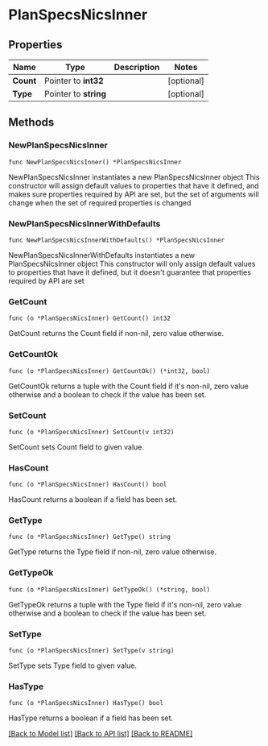 # PlanSpecsNicsInner

## Properties

Name | Type | Description | Notes
------------ | ------------- | ------------- | -------------
**Count** | Pointer to **int32** |  | [optional] 
**Type** | Pointer to **string** |  | [optional] 

## Methods

### NewPlanSpecsNicsInner

`func NewPlanSpecsNicsInner() *PlanSpecsNicsInner`

NewPlanSpecsNicsInner instantiates a new PlanSpecsNicsInner object
This constructor will assign default values to properties that have it defined,
and makes sure properties required by API are set, but the set of arguments
will change when the set of required properties is changed

### NewPlanSpecsNicsInnerWithDefaults

`func NewPlanSpecsNicsInnerWithDefaults() *PlanSpecsNicsInner`

NewPlanSpecsNicsInnerWithDefaults instantiates a new PlanSpecsNicsInner object
This constructor will only assign default values to properties that have it defined,
but it doesn't guarantee that properties required by API are set

### GetCount

`func (o *PlanSpecsNicsInner) GetCount() int32`

GetCount returns the Count field if non-nil, zero value otherwise.

### GetCountOk

`func (o *PlanSpecsNicsInner) GetCountOk() (*int32, bool)`

GetCountOk returns a tuple with the Count field if it's non-nil, zero value otherwise
and a boolean to check if the value has been set.

### SetCount

`func (o *PlanSpecsNicsInner) SetCount(v int32)`

SetCount sets Count field to given value.

### HasCount

`func (o *PlanSpecsNicsInner) HasCount() bool`

HasCount returns a boolean if a field has been set.

### GetType

`func (o *PlanSpecsNicsInner) GetType() string`

GetType returns the Type field if non-nil, zero value otherwise.

### GetTypeOk

`func (o *PlanSpecsNicsInner) GetTypeOk() (*string, bool)`

GetTypeOk returns a tuple with the Type field if it's non-nil, zero value otherwise
and a boolean to check if the value has been set.

### SetType

`func (o *PlanSpecsNicsInner) SetType(v string)`

SetType sets Type field to given value.

### HasType

`func (o *PlanSpecsNicsInner) HasType() bool`

HasType returns a boolean if a field has been set.


[[Back to Model list]](../README.md#documentation-for-models) [[Back to API list]](../README.md#documentation-for-api-endpoints) [[Back to README]](../README.md)


